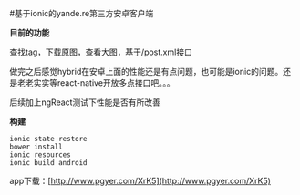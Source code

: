 #基于ionic的yande.re第三方安卓客户端

**目前的功能**

查找tag，下载原图，查看大图，基于/post.xml接口

做完之后感觉hybrid在安卓上面的性能还是有点问题，也可能是ionic的问题。还是老老实实等react-native开放多点接口吧。。。

后续加上ngReact测试下性能是否有所改善

**构建**

    ionic state restore  
    bower install  
    ionic resources  
    ionic build android

app下载：[http://www.pgyer.com/XrK5](http://www.pgyer.com/XrK5)
